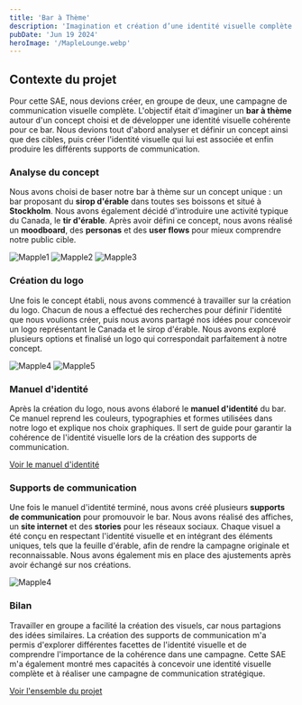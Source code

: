 ```yaml
---
title: 'Bar à Thème'
description: 'Imagination et création d’une identité visuelle complète pour un bar à thème'
pubDate: 'Jun 19 2024'
heroImage: '/MapleLounge.webp'
---
```


## Contexte du projet

Pour cette SAE, nous devions créer, en groupe de deux, une campagne de communication visuelle complète. L'objectif était d'imaginer un **bar à thème** autour d'un concept choisi et de développer une identité visuelle cohérente pour ce bar. Nous devions tout d'abord analyser et définir un concept ainsi que des cibles, puis créer l'identité visuelle qui lui est associée et enfin produire les différents supports de communication.



### Analyse du concept

Nous avons choisi de baser notre bar à thème sur un concept unique : un bar proposant du **sirop d'érable** dans toutes ses boissons et situé à **Stockholm**. Nous avons également décidé d'introduire une activité typique du Canada, le **tir d'érable**. Après avoir défini ce concept, nous avons réalisé un **moodboard**, des **personas** et des **user flows** pour mieux comprendre notre public cible.

<div class=" flex flex-col md:flex-row gap-5 mt-5 mb-10">
  <img src="/blog/lounge/mapple1.png" class="w-full lg:w-1/3 " alt="Mapple1">
  <img src="/blog/lounge/mapple2.png" class="w-full lg:w-1/3" alt="Mapple2">
  <img src="/blog/lounge/mapple3.png" class="w-full lg:w-1/3" alt="Mapple3">

</div>


### Création du logo

Une fois le concept établi, nous avons commencé à travailler sur la création du logo. Chacun de nous a effectué des recherches pour définir l'identité que nous voulions créer, puis nous avons partagé nos idées pour concevoir un logo représentant le Canada et le sirop d'érable. Nous avons exploré plusieurs options et finalisé un logo qui correspondait parfaitement à notre concept.

<div class=" flex flex-col md:flex-row gap-5 mt-5 mb-10">
  <img src="/blog/lounge/mapple4.png" class="w-full lg:w-1/2 " alt="Mapple4">
  <img src="/blog/lounge/mapple5.png" class="w-full lg:w-1/2" alt="Mapple5">

</div>

### Manuel d'identité

Après la création du logo, nous avons élaboré le **manuel d'identité** du bar. Ce manuel reprend les couleurs, typographies et formes utilisées dans notre logo et explique nos choix graphiques. Il sert de guide pour garantir la cohérence de l'identité visuelle lors de la création des supports de communication.
<div class="mt-5 mb-16">
<a
        class="bg-black border-2 border-black text-white mt-10 px-5 py-3 hover:bg-slate-100 hover:text-black hover:border-2"
        href="/blog/lounge/manuel-identite.pdf" target="_blank">Voir le manuel d'identité</a>
</div>

### Supports de communication

Une fois le manuel d'identité terminé, nous avons créé plusieurs **supports de communication** pour promouvoir le bar. Nous avons réalisé des affiches, un **site internet** et des **stories** pour les réseaux sociaux. Chaque visuel a été conçu en respectant l'identité visuelle et en intégrant des éléments uniques, tels que la feuille d'érable, afin de rendre la campagne originale et reconnaissable. Nous avons également mis en place des ajustements après avoir échangé sur nos créations.

<div class=" flex flex-col md:flex-row gap-5 mt-5 mb-10">
  <img src="/blog/lounge/support-com.png" class="w-full" alt="Mapple4">

</div>

### Bilan

Travailler en groupe a facilité la création des visuels, car nous partagions des idées similaires. La création des supports de communication m'a permis d'explorer différentes facettes de l'identité visuelle et de comprendre l'importance de la cohérence dans une campagne. Cette SAE m'a également montré mes capacités à concevoir une identité visuelle complète et à réaliser une campagne de communication stratégique.
<div class="mt-5 mb-16">
<a
        class="bg-black border-2 border-black text-white mt-10 px-5 py-3 hover:bg-slate-100 hover:text-black hover:border-2"
        href="https://www.figma.com/design/etHlo7d7lDdxsnUcCCMld5/Alletto_Hautin_MapleLounge_SAE4.01-(Copy)?node-id=0-1&p=f&t=S06dy1E0f6MG9Qob-0" target="_blank">Voir l'ensemble du projet</a>
</div>
